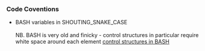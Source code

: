 ### Code Coventions

- BASH variables in SHOUTING_SNAKE_CASE
<br/><br/>
NB. BASH is very old and finicky - control structures
 in particular require white space around each element
[control structures in BASH](https://www.howtogeek.com/devops/conditional-testing-in-bash-if-then-else-elif/)
